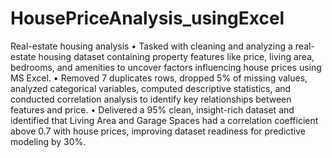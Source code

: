 # HousePriceAnalysis_usingExcel
 Real-estate housing analysis 
 •	Tasked with cleaning and analyzing a real-estate housing dataset containing property features like price, living area, bedrooms, and amenities to uncover factors influencing house prices using MS Excel.
•	Removed 7 duplicates rows, dropped 5% of missing values, analyzed categorical variables, computed descriptive statistics, and conducted correlation analysis to identify key relationships between features and price.
•	Delivered a 95% clean, insight-rich dataset and identified that Living Area and Garage Spaces had a correlation coefficient above 0.7 with house prices, improving dataset readiness for predictive modeling by 30%.

